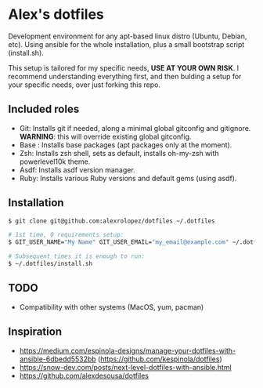 # Alex's dotfiles
Development environment for any apt-based linux distro (Ubuntu, Debian, etc).
Using ansible for the whole installation, plus a small bootstrap script (install.sh).

This setup is tailored for my specific needs, **USE AT YOUR OWN RISK**.
I recommend understanding everything first, and then bulding a setup for your specific needs, over just forking this repo.

## Included roles
- Git: Installs git if needed, along a minimal global gitconfig and gitignore. **WARNING**: this will override existing global gitconfig.
- Base : Installs base packages (apt packages only at the moment).
- Zsh: Installs zsh shell, sets as default, installs oh-my-zsh with powerlevel10k theme.
- Asdf: Installs asdf version manager.
- Ruby: Installs various Ruby versions and default gems (using asdf).

## Installation

```bash
$ git clone git@github.com:alexrolopez/dotfiles ~/.dotfiles

# 1st time, 0 requirements setup:
$ GIT_USER_NAME="My Name" GIT_USER_EMAIL="my_email@example.com" ~/.dotfiles/install.sh

# Subsequent times it is enough to run:
$ ~/.dotfiles/install.sh
```

## TODO
- Compatibility with other systems (MacOS, yum, pacman)

## Inspiration
- https://medium.com/espinola-designs/manage-your-dotfiles-with-ansible-6dbedd5532bb (https://github.com/kespinola/dotfiles)
- https://snow-dev.com/posts/next-level-dotfiles-with-ansible.html 
- https://github.com/alexdesousa/dotfiles
